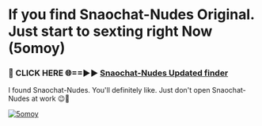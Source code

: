 # If you find Snaochat-Nudes Original. Just start to sexting right Now (5omoy)

<h3>🔴 CLICK HERE 🌐==►► <a href="https://tinyurl.com/mtbk5fxa" rel="nofollow">Snaochat-Nudes Updated finder</a></h3>

I found Snaochat-Nudes. You'll definitely like. Just don't open Snaochat-Nudes at work 😉💬

[![5omoy](https://i.imgur.com/Q8WKrnY.jpeg)](https://tinyurl.com/mtbk5fxa)
